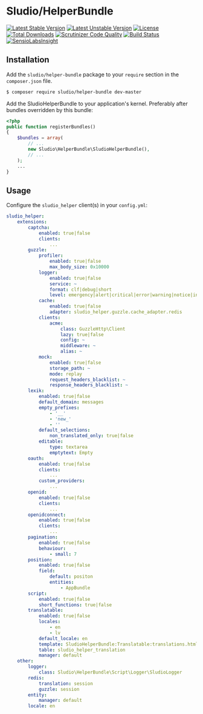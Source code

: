 # Sludio/HelperBundle

[![Latest Stable Version](https://poser.pugx.org/sludio/helper-bundle/v/stable)](https://packagist.org/packages/sludio/helper-bundle) [![Latest Unstable Version](https://poser.pugx.org/sludio/helper-bundle/v/unstable)](https://packagist.org/packages/sludio/helper-bundle) [![License](https://poser.pugx.org/sludio/helper-bundle/license)](https://packagist.org/packages/sludio/helper-bundle) [![Total Downloads](https://poser.pugx.org/sludio/helper-bundle/downloads)](https://packagist.org/packages/sludio/helper-bundle) [![Scrutinizer Code Quality](https://scrutinizer-ci.com/g/ozo2003/HelperBundle/badges/quality-score.png?b=master)](https://scrutinizer-ci.com/g/ozo2003/HelperBundle/?branch=master) [![Build Status](https://scrutinizer-ci.com/g/ozo2003/HelperBundle/badges/build.png?b=master)](https://scrutinizer-ci.com/g/ozo2003/HelperBundle/build-status/master) [![SensioLabsInsight](https://insight.sensiolabs.com/projects/d669875d-73dc-423c-a2a5-413aadea8848/mini.png)](https://insight.sensiolabs.com/projects/d669875d-73dc-423c-a2a5-413aadea8848)

## Installation ##
Add the `sludio/helper-bundle` package to your `require` section in the `composer.json` file.

``` bash
$ composer require sludio/helper-bundle dev-master
```

Add the SludioHelperBundle to your application's kernel. Preferably after bundles overridden by this bundle:

``` php
<?php
public function registerBundles()
{
    $bundles = array(
        // ...
        new Sludio\HelperBundle\SludioHelperBundle(),
        // ...
    );
    ...
}
```

## Usage ##

Configure the `sludio_helper` client(s) in your `config.yml`:
``` yaml
sludio_helper:
    extensions:
        captcha:
            enabled: true|false
            clients:
                ...
        guzzle:
            profiler:
                enabled: true|false
                max_body_size: 0x10000
            logger:
                enabled: true|false
                service: ~
                format: clf|debug|short
                level: emergency|alert|critical|error|warning|notice|info|debug
            cache:
                enabled: true|false
                adapter: sludio_helper.guzzle.cache_adapter.redis
            clients:
                acme:
                    class: GuzzleHttp\Client
                    lazy: true|false
                    config: ~
                    middleware: ~
                    alias: ~
            mock:
                enabled: true|false
                storage_path: ~
                mode: replay
                request_headers_blacklist: ~
                response_headers_blacklist: ~
        lexik:
            enabled: true|false
            default_domain: messages
            empty_prefixes:
                - '__'
                - 'new_'
                - ''
            default_selections:
                non_translated_only: true|false
            editable:
                type: textarea
                emptytext: Empty
        oauth:
            enabled: true|false
            clients:
                ...
            custom_providers:
                ...
        openid:
            enabled: true|false
            clients:
                ...
        openidconnect:
            enabled: true|false
            clients:
                ...
        pagination:
            enabled: true|false
            behaviour:
                - small: 7
        position:
            enabled: true|false
            field:
                default: positon
                entities:
                    - AppBundle
        script:
            enabled: true|false
            short_functions: true|false
        translatable:
            enabled: true|false
            locales:
                - en
                - lv
            default_locale: en
            template: SludioHelperBundle:Translatable:translations.html.twig
            table: sludio_helper_translation
            manager: default
    other:
        logger:
            class: Sludio\HelperBundle\Script\Logger\SludioLogger
        redis:
            translation: session
            guzzle: session
        entity:
            manager: default
        locale: en
```

